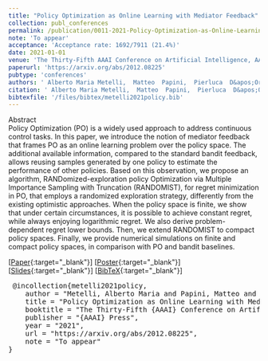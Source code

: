 ```yaml
---
title: "Policy Optimization as Online Learning with Mediator Feedback"
collection: publ_conferences
permalink: /publication/0011-2021-Policy-Optimization-as-Online-Learning-with-Mediator-Feedback
note: 'To appear'
acceptance: 'Acceptance rate: 1692/7911 (21.4%)'
date: 2021-01-01
venue: 'The Thirty-Fifth AAAI Conference on Artificial Intelligence, AAAI 2021, Online'
paperurl: 'https://arxiv.org/abs/2012.08225'
pubtype: 'conferences'
authors: ' Alberto Maria Metelli,  Matteo  Papini,  Pierluca  D&apos;Oro, and  Marcello  Restelli'
citation: ' Alberto Maria Metelli,  Matteo  Papini,  Pierluca  D&apos;Oro, and  Marcello  Restelli&quot;Policy Optimization as Online Learning with Mediator Feedback.&quot; The Thirty-Fifth AAAI Conference on Artificial Intelligence, AAAI 2021, Online, 2021.'
bibtexfile: '/files/bibtex/metelli2021policy.bib'
---
```

Abstract
 <br> Policy Optimization (PO) is a widely used approach to address continuous control tasks. In this paper, we introduce the notion of mediator feedback that frames PO as an online learning problem over the policy space. The additional available information, compared to the standard bandit feedback, allows reusing samples generated by one policy to estimate the performance of other policies. Based on this observation, we propose an algorithm, RANDomized-exploration policy Optimization via Multiple Importance Sampling with Truncation (RANDOMIST), for regret minimization in PO, that employs a randomized exploration strategy, differently from the existing optimistic approaches. When the policy space is finite, we show that under certain circumstances, it is possible to achieve constant regret, while always enjoying logarithmic regret. We also derive problem-dependent regret lower bounds. Then, we extend RANDOMIST to compact policy spaces. Finally, we provide numerical simulations on finite and compact policy spaces, in comparison with PO and bandit baselines. <br> 

 [[Paper](https://arxiv.org/abs/2012.08225){:target="_blank"}] [[Poster](https://albertometelli.github.io/files/poster_aaai2021.pdf){:target="_blank"}] [[Slides](https://albertometelli.github.io/files/slides_aaai2021.pdf){:target="_blank"}] [[BibTeX](/files/bibtex/metelli2021policy.bib){:target="_blank"}] 
<pre> @incollection{metelli2021policy,
    author = "Metelli, Alberto Maria and Papini, Matteo and D'Oro, Pierluca and Restelli, Marcello",
    title = "Policy Optimization as Online Learning with Mediator Feedback",
    booktitle = "The Thirty-Fifth {AAAI} Conference on Artificial Intelligence, {AAAI} 2021, Online",
    publisher = "{AAAI} Press",
    year = "2021",
    url = "https://arxiv.org/abs/2012.08225",
    note = "To appear"
} </pre>
